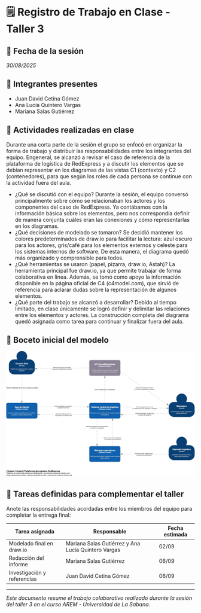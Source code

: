 # 🗒️ Registro de Trabajo en Clase - Taller 3

## 📆 Fecha de la sesión
_30/08/2025_

## 👥 Integrantes presentes
- Juan David Cetina Gómez
- Ana Lucía Quintero Vargas
- Mariana Salas Gutiérrez

## 🧠 Actividades realizadas en clase

Durante una corta parte de la sesión el grupo se enfocó en organizar la forma de trabajo y distribuir las responsabilidades entre los integrantes del equipo. Engeneral, se alcanzó a revisar el caso de referencia de la plataforma de logística de RedExpress y a discutir los elementos que se debían representar en los diagramas de las vistas C1 (contexto) y C2 (contenedores), para que según los roles de cada persona se continue con la actividad fuera del aula.

- ¿Qué se discutió con el equipo?
  Durante la sesión, el equipo conversó principalmente sobre cómo se relacionaban los actores y los componentes del caso de RedExpress. Ya contábamos con la información básica sobre los elementos, pero nos correspondía definir de manera conjunta cuáles eran las conexiones y cómo representarlas en los diagramas.
- ¿Qué decisiones de modelado se tomaron?
  Se decidió mantener los colores predeterminados de draw.io para facilitar la lectura: azul oscuro para los actores, gris/café para los elementos externos y celeste para los sistemas internos de software. De esta manera, el diagrama quedó más organizado y comprensible para todos.
- ¿Qué herramientas se usaron (papel, pizarra, draw.io, Astah)?
  La herramienta principal fue draw.io, ya que permite trabajar de forma colaborativa en línea. Además, se tomó como apoyo la información disponible en la página oficial de C4 (c4model.com), que sirvió de referencia para aclarar dudas sobre la representación de algunos elementos.
- ¿Qué parte del trabajo se alcanzó a desarrollar?
  Debido al tiempo limitado, en clase únicamente se logró definir y delimitar las relaciones entre los elementos y actores. La construcción completa del diagrama quedó asignada como tarea para continuar y finalizar fuera del aula.

## 🧩 Boceto inicial del modelo

![Vista C1 borrador](./c1-contexto-borrador.drawio.jpg)

## 🔁 Tareas definidas para complementar el taller

Anote las responsabilidades acordadas entre los miembros del equipo para completar la entrega final:

| Tarea asignada | Responsable | Fecha estimada |
|----------------|-------------|----------------|
| Modelado final en draw.io | Mariana Salas Gutiérrez y Ana Lucía Quintero Vargas | 02/09 |
| Redacción del informe     | Mariana Salas Gutiérrez | 06/09 |
| Investigación y referencias | Juan David Cetina Gómez| 06/09 |

---

_Este documento resume el trabajo colaborativo realizado durante la sesión del taller 3 en el curso AREM - Universidad de La Sabana._
